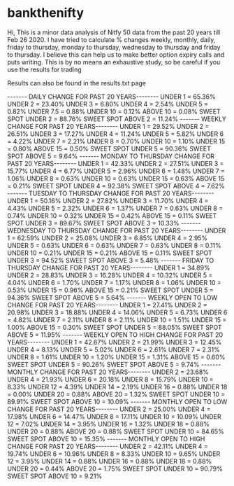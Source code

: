 # bankthenifty

Hi, This is a minor data analysis of Nitfy 50 data from the past 20 years till Feb 26 2020.
I have tried to calculate % changes weekly, monthly, daily, friday to thursday, monday to thursday, wednesday to thursday and friday to thursday.
I believe this can help us to make better option expiry calls and puts writing.
This is by no means an exhaustive study, so be careful if you use the results for trading

Results can also be found in the results.txt page


------- DAILY CHANGE FOR PAST 20 YEARS-------- 
UNDER 1 = 65.36%
UNDER 2 = 23.40%
UNDER 3 = 6.80%
UNDER 4 = 2.54%
UNDER 5 = 0.82%
UNDER 7.5 = 0.88%
UNDER 10 = 0.12%
ABOVE 10 = 0.08%
SWEET SPOT UNDER 2 = 88.76%
SWEET SPOT ABOVE 2 = 11.24%
------- WEEKLY CHANGE FOR PAST 20 YEARS-------- 
UNDER 1 = 29.52%
UNDER 2 = 26.51%
UNDER 3 = 17.27%
UNDER 4 = 11.24%
UNDER 5 = 5.82%
UNDER 6 = 4.22%
UNDER 7 = 2.21%
UNDER 8 = 0.70%
UNDER 10 = 1.10%
UNDER 15 = 0.80%
ABOVE 15 = 0.50%
SWEET SPOT UNDER 5 = 90.36%
SWEET SPOT ABOVE 5 = 9.64%
------- MONDAY TO THURSDAY CHANGE FOR PAST 20 YEARS-------- 
UNDER 1 = 42.33%
UNDER 2 = 27.51%
UNDER 3 = 15.77%
UNDER 4 = 6.77%
UNDER 5 = 2.96%
UNDER 6 = 1.48%
UNDER 7 = 1.06%
UNDER 8 = 0.63%
UNDER 10 = 0.63%
UNDER 15 = 0.63%
ABOVE 15 = 0.21%
SWEET SPOT UNDER 4 = 92.38%
SWEET SPOT ABOVE 4 = 7.62%
------- TUESDAY TO THURSDAY CHANGE FOR PAST 20 YEARS-------- 
UNDER 1 = 50.16%
UNDER 2 = 27.82%
UNDER 3 = 11.70%
UNDER 4 = 4.43%
UNDER 5 = 2.32%
UNDER 6 = 1.37%
UNDER 7 = 0.63%
UNDER 8 = 0.74%
UNDER 10 = 0.32%
UNDER 15 = 0.42%
ABOVE 15 = 0.11%
SWEET SPOT UNDER 3 = 89.67%
SWEET SPOT ABOVE 3 = 10.33%
------- WEDNESDAY TO THURSDAY CHANGE FOR PAST 20 YEARS-------- 
UNDER 1 = 62.59%
UNDER 2 = 25.08%
UNDER 3 = 6.85%
UNDER 4 = 2.95%
UNDER 5 = 0.63%
UNDER 6 = 0.63%
UNDER 7 = 0.63%
UNDER 8 = 0.11%
UNDER 10 = 0.21%
UNDER 15 = 0.21%
ABOVE 15 = 0.11%
SWEET SPOT UNDER 3 = 94.52%
SWEET SPOT ABOVE 3 = 5.48%
------- FRIDAY TO THURSDAY CHANGE FOR PAST 20 YEARS-------- 
UNDER 1 = 34.89%
UNDER 2 = 28.83%
UNDER 3 = 16.28%
UNDER 4 = 10.32%
UNDER 5 = 4.04%
UNDER 6 = 1.70%
UNDER 7 = 1.17%
UNDER 8 = 1.06%
UNDER 10 = 0.53%
UNDER 15 = 0.96%
ABOVE 15 = 0.21%
SWEET SPOT UNDER 5 = 94.36%
SWEET SPOT ABOVE 5 = 5.64%
------- WEEKLY OPEN TO LOW CHANGE FOR PAST 20 YEARS-------- 
UNDER 1 = 27.41%
UNDER 2 = 20.98%
UNDER 3 = 18.88%
UNDER 4 = 14.06%
UNDER 5 = 6.73%
UNDER 6 = 4.82%
UNDER 7 = 2.11%
UNDER 8 = 2.11%
UNDER 10 = 1.51%
UNDER 15 = 1.00%
ABOVE 15 = 0.30%
SWEET SPOT UNDER 5 = 88.05%
SWEET SPOT ABOVE 5 = 11.95%
------- WEEKLY OPEN TO HIGH CHANGE FOR PAST 20 YEARS-------- 
UNDER 1 = 42.67%
UNDER 2 = 21.99%
UNDER 3 = 12.45%
UNDER 4 = 8.13%
UNDER 5 = 5.02%
UNDER 6 = 2.61%
UNDER 7 = 2.31%
UNDER 8 = 1.61%
UNDER 10 = 1.20%
UNDER 15 = 1.31%
ABOVE 15 = 0.60%
SWEET SPOT UNDER 5 = 90.26%
SWEET SPOT ABOVE 5 = 9.74%
------- MONTHLY CHANGE FOR PAST 20 YEARS-------- 
UNDER 2 = 23.68%
UNDER 4 = 21.93%
UNDER 6 = 20.18%
UNDER 8 = 15.79%
UNDER 10 = 8.33%
UNDER 12 = 4.39%
UNDER 14 = 2.19%
UNDER 16 = 0.88%
UNDER 18 = 0.00%
UNDER 20 = 0.88%
ABOVE 20 = 1.32%
SWEET SPOT UNDER 10 = 89.91%
SWEET SPOT ABOVE 10 = 10.09%
------- MONTHLY OPEN TO LOW CHANGE FOR PAST 20 YEARS-------- 
UNDER 2 = 25.00%
UNDER 4 = 17.98%
UNDER 6 = 14.47%
UNDER 8 = 17.11%
UNDER 10 = 10.09%
UNDER 12 = 7.02%
UNDER 14 = 3.95%
UNDER 16 = 1.32%
UNDER 18 = 0.88%
UNDER 20 = 0.88%
ABOVE 20 = 0.88%
SWEET SPOT UNDER 10 = 84.65%
SWEET SPOT ABOVE 10 = 15.35%
------- MONTHLY OPEN TO HIGH CHANGE FOR PAST 20 YEARS-------- 
UNDER 2 = 42.11%
UNDER 4 = 19.74%
UNDER 6 = 10.96%
UNDER 8 = 8.33%
UNDER 10 = 9.65%
UNDER 12 = 3.95%
UNDER 14 = 0.88%
UNDER 16 = 0.88%
UNDER 18 = 0.88%
UNDER 20 = 0.44%
ABOVE 20 = 1.75%
SWEET SPOT UNDER 10 = 90.79%
SWEET SPOT ABOVE 10 = 9.21%


